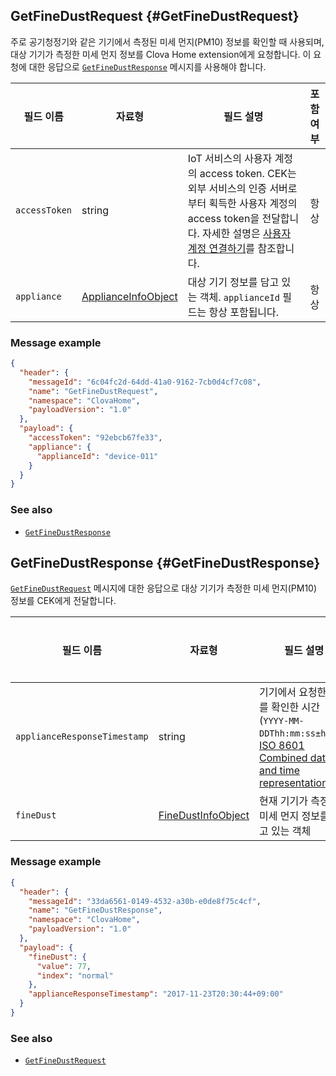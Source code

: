 ## GetFineDustRequest {#GetFineDustRequest}
주로 공기청정기와 같은 기기에서 측정된 미세 먼지(PM10) 정보를 확인할 때 사용되며, 대상 기기가 측정한 미세 먼지 정보를 Clova Home extension에게 요청합니다. 이 요청에 대한 응답으로 [`GetFineDustResponse`](#GetFineDustResponse) 메시지를 사용해야 합니다.

| 필드 이름       | 자료형    | 필드 설명                     | 포함 여부 |
|---------------|---------|-----------------------------|:---------:|
| `accessToken`      | string                                  | IoT 서비스의 사용자 계정의 access token. CEK는 외부 서비스의 인증 서버로부터 획득한 사용자 계정의 access token을 전달합니다. 자세한 설명은 [사용자 계정 연결하기](/CEK/Guides/Link_User_Account.md)를 참조합니다.                          | 항상    |
| `appliance`        | [ApplianceInfoObject](/CEK/References/ClovaHomeInterface/Shared_Objects.md#ApplianceInfoObject)     | 대상 기기 정보를 담고 있는 객체. `applianceId` 필드는 항상 포함됩니다.     | 항상    |

### Message example

```json
{
  "header": {
    "messageId": "6c04fc2d-64dd-41a0-9162-7cb0d4cf7c08",
    "name": "GetFineDustRequest",
    "namespace": "ClovaHome",
    "payloadVersion": "1.0"
  },
  "payload": {
    "accessToken": "92ebcb67fe33",
    "appliance": {
      "applianceId": "device-011"
    }
  }
}
```

### See also
* [`GetFineDustResponse`](#GetFineDustResponse)

## GetFineDustResponse {#GetFineDustResponse}
[`GetFineDustRequest`](#GetFineDustRequest) 메시지에 대한 응답으로 대상 기기가 측정한 미세 먼지(PM10) 정보를 CEK에게 전달합니다.

| 필드 이름       | 자료형    | 필드 설명                     | 필수 여부 |
|---------------|---------|-----------------------------|:---------:|
| `applianceResponseTimestamp` | string | 기기에서 요청한 정보를 확인한 시간(`YYYY-MM-DDThh:mm:ss±hh:mm`, <a href="https://en.wikipedia.org/wiki/ISO_8601#Combined_date_and_time_representations" target="_blank">ISO 8601 Combined date and time representations</a> )     | 선택    |
| `fineDust`                 | [FineDustInfoObject](/CEK/References/ClovaHomeInterface/Shared_Objects.md#FineDustInfoObject) | 현재 기기가 측정한 미세 먼지 정보를 담고 있는 객체   | 필수    |

### Message example

```json
{
  "header": {
    "messageId": "33da6561-0149-4532-a30b-e0de8f75c4cf",
    "name": "GetFineDustResponse",
    "namespace": "ClovaHome",
    "payloadVersion": "1.0"
  },
  "payload": {
    "fineDust": {
      "value": 77,
      "index": "normal"
    },
    "applianceResponseTimestamp": "2017-11-23T20:30:44+09:00"
  }
}
```

### See also
* [`GetFineDustRequest`](#GetFineDustRequest)
